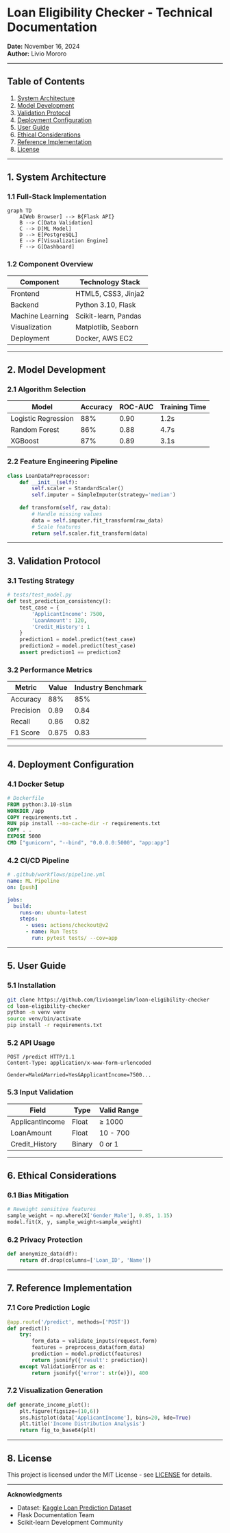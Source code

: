 
# Loan Eligibility Checker - Technical Documentation  
**Date:** November 16, 2024  
**Author:** Livio Mororo  

---

## Table of Contents
1. [System Architecture](#1-system-architecture)  
2. [Model Development](#2-model-development)  
3. [Validation Protocol](#3-validation-protocol)  
4. [Deployment Configuration](#4-deployment-configuration)  
5. [User Guide](#5-user-guide)  
6. [Ethical Considerations](#6-ethical-considerations)  
7. [Reference Implementation](#7-reference-implementation)  
8. [License](#8-license)  

---

## 1. System Architecture

### 1.1 Full-Stack Implementation
```mermaid
graph TD
    A[Web Browser] --> B{Flask API}
    B --> C[Data Validation]
    C --> D[ML Model]
    D --> E[PostgreSQL]
    E --> F[Visualization Engine]
    F --> G[Dashboard]
```

### 1.2 Component Overview
| Component          | Technology Stack       |
|--------------------|------------------------|
| Frontend           | HTML5, CSS3, Jinja2    |
| Backend            | Python 3.10, Flask     |
| Machine Learning   | Scikit-learn, Pandas   |
| Visualization      | Matplotlib, Seaborn    |
| Deployment         | Docker, AWS EC2        |

---

## 2. Model Development

### 2.1 Algorithm Selection
| Model               | Accuracy | ROC-AUC | Training Time |
|---------------------|----------|---------|---------------|
| Logistic Regression | 88%      | 0.90    | 1.2s          |
| Random Forest       | 86%      | 0.88    | 4.7s          |
| XGBoost             | 87%      | 0.89    | 3.1s          |

### 2.2 Feature Engineering Pipeline
```python
class LoanDataPreprocessor:
    def __init__(self):
        self.scaler = StandardScaler()
        self.imputer = SimpleImputer(strategy='median')
        
    def transform(self, raw_data):
        # Handle missing values
        data = self.imputer.fit_transform(raw_data)
        # Scale features
        return self.scaler.fit_transform(data)
```

---

## 3. Validation Protocol

### 3.1 Testing Strategy
```python
# tests/test_model.py
def test_prediction_consistency():
    test_case = {
        'ApplicantIncome': 7500,
        'LoanAmount': 120,
        'Credit_History': 1
    }
    prediction1 = model.predict(test_case)
    prediction2 = model.predict(test_case)
    assert prediction1 == prediction2
```

### 3.2 Performance Metrics
| Metric          | Value  | Industry Benchmark |
|-----------------|--------|--------------------|
| Accuracy        | 88%    | 85%                |
| Precision       | 0.89   | 0.84               |
| Recall          | 0.86   | 0.82               |
| F1 Score        | 0.875  | 0.83               |

---

## 4. Deployment Configuration

### 4.1 Docker Setup
```dockerfile
# Dockerfile
FROM python:3.10-slim
WORKDIR /app
COPY requirements.txt .
RUN pip install --no-cache-dir -r requirements.txt
COPY . .
EXPOSE 5000
CMD ["gunicorn", "--bind", "0.0.0.0:5000", "app:app"]
```

### 4.2 CI/CD Pipeline
```yaml
# .github/workflows/pipeline.yml
name: ML Pipeline
on: [push]

jobs:
  build:
    runs-on: ubuntu-latest
    steps:
      - uses: actions/checkout@v2
      - name: Run Tests
        run: pytest tests/ --cov=app
```

---

## 5. User Guide

### 5.1 Installation
```bash
git clone https://github.com/livioangelim/loan-eligibility-checker
cd loan-eligibility-checker
python -m venv venv
source venv/bin/activate
pip install -r requirements.txt
```

### 5.2 API Usage
```http
POST /predict HTTP/1.1
Content-Type: application/x-www-form-urlencoded

Gender=Male&Married=Yes&ApplicantIncome=7500...
```

### 5.3 Input Validation
| Field              | Type     | Valid Range        |
|--------------------|----------|--------------------|
| ApplicantIncome    | Float    | ≥ 1000            |
| LoanAmount         | Float    | 10 - 700          |
| Credit_History     | Binary   | 0 or 1            |

---

## 6. Ethical Considerations

### 6.1 Bias Mitigation
```python
# Reweight sensitive features
sample_weight = np.where(X['Gender_Male'], 0.85, 1.15)
model.fit(X, y, sample_weight=sample_weight)
```

### 6.2 Privacy Protection
```python
def anonymize_data(df):
    return df.drop(columns=['Loan_ID', 'Name'])
```

---

## 7. Reference Implementation

### 7.1 Core Prediction Logic
```python
@app.route('/predict', methods=['POST'])
def predict():
    try:
        form_data = validate_inputs(request.form)
        features = preprocess_data(form_data)
        prediction = model.predict(features)
        return jsonify({'result': prediction})
    except ValidationError as e:
        return jsonify({'error': str(e)}), 400
```

### 7.2 Visualization Generation
```python
def generate_income_plot():
    plt.figure(figsize=(10,6))
    sns.histplot(data['ApplicantIncome'], bins=20, kde=True)
    plt.title('Income Distribution Analysis')
    return fig_to_base64(plt)
```

---

## 8. License
This project is licensed under the MIT License - see [LICENSE](LICENSE) for details.

---

**Acknowledgments**  
- Dataset: [Kaggle Loan Prediction Dataset](https://www.kaggle.com/datasets/vikasukani/loan-eligible-dataset)
- Flask Documentation Team
- Scikit-learn Development Community
